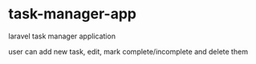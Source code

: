 # task-manager-app
 laravel task manager application
 
 user can add new task, edit, mark complete/incomplete and delete them
